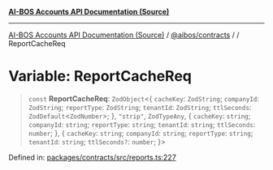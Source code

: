 [**AI-BOS Accounts API Documentation (Source)**](../../../README.md)

***

[AI-BOS Accounts API Documentation (Source)](../../../README.md) / [@aibos/contracts](../README.md) / [](../README.md) / ReportCacheReq

# Variable: ReportCacheReq

> `const` **ReportCacheReq**: `ZodObject`\<\{ `cacheKey`: `ZodString`; `companyId`: `ZodString`; `reportType`: `ZodString`; `tenantId`: `ZodString`; `ttlSeconds`: `ZodDefault`\<`ZodNumber`\>; \}, `"strip"`, `ZodTypeAny`, \{ `cacheKey`: `string`; `companyId`: `string`; `reportType`: `string`; `tenantId`: `string`; `ttlSeconds`: `number`; \}, \{ `cacheKey`: `string`; `companyId`: `string`; `reportType`: `string`; `tenantId`: `string`; `ttlSeconds?`: `number`; \}\>

Defined in: [packages/contracts/src/reports.ts:227](https://github.com/pohlai88/accounts/blob/48103fb36d28b2b9bfb33472b6de2f719773cde9/packages/contracts/src/reports.ts#L227)
